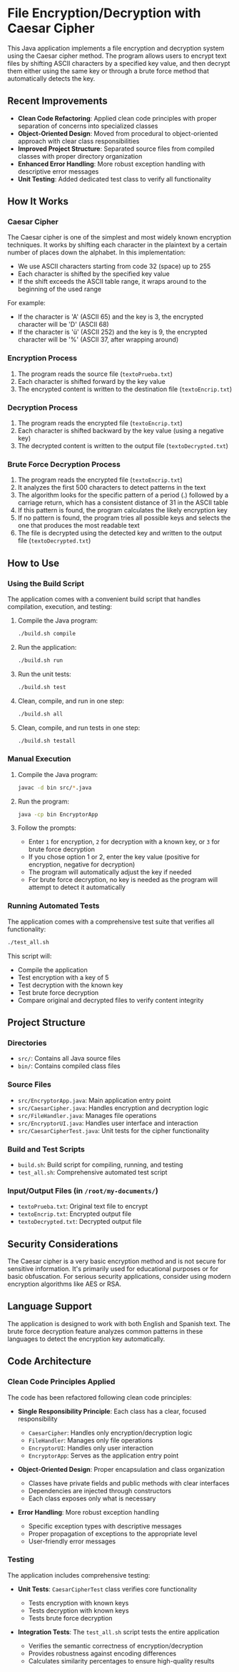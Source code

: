 # File Encryption/Decryption with Caesar Cipher

This Java application implements a file encryption and decryption system using the Caesar cipher method. The program allows users to encrypt text files by shifting ASCII characters by a specified key value, and then decrypt them either using the same key or through a brute force method that automatically detects the key.

## Recent Improvements

- **Clean Code Refactoring**: Applied clean code principles with proper separation of concerns into specialized classes
- **Object-Oriented Design**: Moved from procedural to object-oriented approach with clear class responsibilities
- **Improved Project Structure**: Separated source files from compiled classes with proper directory organization
- **Enhanced Error Handling**: More robust exception handling with descriptive error messages
- **Unit Testing**: Added dedicated test class to verify all functionality

## How It Works

### Caesar Cipher

The Caesar cipher is one of the simplest and most widely known encryption techniques. It works by shifting each character in the plaintext by a certain number of places down the alphabet. In this implementation:

- We use ASCII characters starting from code 32 (space) up to 255
- Each character is shifted by the specified key value
- If the shift exceeds the ASCII table range, it wraps around to the beginning of the used range

For example:
- If the character is 'A' (ASCII 65) and the key is 3, the encrypted character will be 'D' (ASCII 68)
- If the character is 'ü' (ASCII 252) and the key is 9, the encrypted character will be '%' (ASCII 37, after wrapping around)

### Encryption Process

1. The program reads the source file (`textoPrueba.txt`)
2. Each character is shifted forward by the key value
3. The encrypted content is written to the destination file (`textoEncrip.txt`)

### Decryption Process

1. The program reads the encrypted file (`textoEncrip.txt`)
2. Each character is shifted backward by the key value (using a negative key)
3. The decrypted content is written to the output file (`textoDecrypted.txt`)

### Brute Force Decryption Process

1. The program reads the encrypted file (`textoEncrip.txt`)
2. It analyzes the first 500 characters to detect patterns in the text
3. The algorithm looks for the specific pattern of a period (.) followed by a carriage return, which has a consistent distance of 31 in the ASCII table
4. If this pattern is found, the program calculates the likely encryption key
5. If no pattern is found, the program tries all possible keys and selects the one that produces the most readable text
6. The file is decrypted using the detected key and written to the output file (`textoDecrypted.txt`)

## How to Use

### Using the Build Script

The application comes with a convenient build script that handles compilation, execution, and testing:

1. Compile the Java program:
   ```bash
   ./build.sh compile
   ```

2. Run the application:
   ```bash
   ./build.sh run
   ```

3. Run the unit tests:
   ```bash
   ./build.sh test
   ```

4. Clean, compile, and run in one step:
   ```bash
   ./build.sh all
   ```

5. Clean, compile, and run tests in one step:
   ```bash
   ./build.sh testall
   ```

### Manual Execution

1. Compile the Java program:
   ```bash
   javac -d bin src/*.java
   ```

2. Run the program:
   ```bash
   java -cp bin EncryptorApp
   ```

3. Follow the prompts:
   - Enter `1` for encryption, `2` for decryption with a known key, or `3` for brute force decryption
   - If you chose option 1 or 2, enter the key value (positive for encryption, negative for decryption)
   - The program will automatically adjust the key if needed
   - For brute force decryption, no key is needed as the program will attempt to detect it automatically

### Running Automated Tests

The application comes with a comprehensive test suite that verifies all functionality:

```bash
./test_all.sh
```

This script will:
- Compile the application
- Test encryption with a key of 5
- Test decryption with the known key
- Test brute force decryption
- Compare original and decrypted files to verify content integrity

## Project Structure

### Directories
- `src/`: Contains all Java source files
- `bin/`: Contains compiled class files

### Source Files
- `src/EncryptorApp.java`: Main application entry point
- `src/CaesarCipher.java`: Handles encryption and decryption logic
- `src/FileHandler.java`: Manages file operations
- `src/EncryptorUI.java`: Handles user interface and interaction
- `src/CaesarCipherTest.java`: Unit tests for the cipher functionality

### Build and Test Scripts
- `build.sh`: Build script for compiling, running, and testing
- `test_all.sh`: Comprehensive automated test script

### Input/Output Files (in `/root/my-documents/`)
- `textoPrueba.txt`: Original text file to encrypt
- `textoEncrip.txt`: Encrypted output file
- `textoDecrypted.txt`: Decrypted output file

## Security Considerations

The Caesar cipher is a very basic encryption method and is not secure for sensitive information. It's primarily used for educational purposes or for basic obfuscation. For serious security applications, consider using modern encryption algorithms like AES or RSA.

## Language Support

The application is designed to work with both English and Spanish text. The brute force decryption feature analyzes common patterns in these languages to detect the encryption key automatically.

## Code Architecture

### Clean Code Principles Applied

The code has been refactored following clean code principles:

- **Single Responsibility Principle**: Each class has a clear, focused responsibility
  - `CaesarCipher`: Handles only encryption/decryption logic
  - `FileHandler`: Manages only file operations
  - `EncryptorUI`: Handles only user interaction
  - `EncryptorApp`: Serves as the application entry point

- **Object-Oriented Design**: Proper encapsulation and class organization
  - Classes have private fields and public methods with clear interfaces
  - Dependencies are injected through constructors
  - Each class exposes only what is necessary

- **Error Handling**: More robust exception handling
  - Specific exception types with descriptive messages
  - Proper propagation of exceptions to the appropriate level
  - User-friendly error messages

### Testing

The application includes comprehensive testing:

- **Unit Tests**: `CaesarCipherTest` class verifies core functionality
  - Tests encryption with known keys
  - Tests decryption with known keys
  - Tests brute force decryption

- **Integration Tests**: The `test_all.sh` script tests the entire application
  - Verifies the semantic correctness of encryption/decryption
  - Provides robustness against encoding differences
  - Calculates similarity percentages to ensure high-quality results
